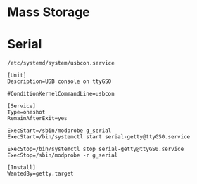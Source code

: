 # Mass Storage

# Serial

`/etc/systemd/system/usbcon.service`
```
[Unit]
Description=USB console on ttyGS0

#ConditionKernelCommandLine=usbcon

[Service]
Type=oneshot
RemainAfterExit=yes

ExecStart=/sbin/modprobe g_serial
ExecStart=/bin/systemctl start serial-getty@ttyGS0.service

ExecStop=/bin/systemctl stop serial-getty@ttyGS0.service
ExecStop=/sbin/modprobe -r g_serial

[Install]
WantedBy=getty.target

```
